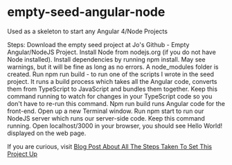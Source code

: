 # empty-seed-angular-node
Used as a skeleton to start any Angular 4/Node Projects

Steps:
Download the empty seed project at Jo's Github - Empty Angular/NodeJS Project.
Install Node from nodejs.org (if you do not have Node installed).
Install dependencies by running npm install. May see warnings, but it will be fine as long as no errors. A node_modules folder is created.
Run npm run build - to run one of the scripts I wrote in the seed project. It runs a build process which takes all the Angular code, converts them from TypeScript to JavaScript and bundles them together. Keep this command running to watch for changes in your TypeScript code so you don't have to re-run this command. Npm run build runs Angular code for the front-end.
Open up a new Terminal window. Run npm start to run our NodeJS server which runs our server-side code.  Keep this command running.
Open localhost/3000 in your browser, you should see Hello World! displayed on the web page.

If you are curious, visit
[Blog Post About All The Steps Taken To Set This Project Up](http://https://alwaysbecoding.bold.io/empty-seed-project-nodejs-angular-2017-05-26)	
